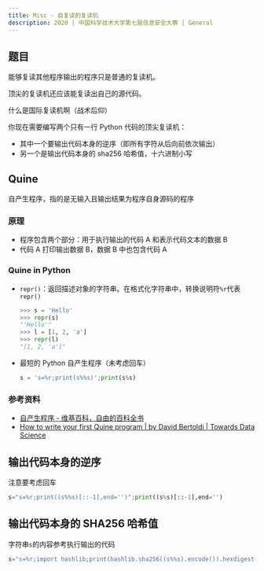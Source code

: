 ```yaml
---
title: Misc - 自复读的复读机
description: 2020 | 中国科学技术大学第七届信息安全大赛 | General
---
```


## 题目

能够复读其他程序输出的程序只是普通的复读机。

顶尖的复读机还应该能复读出自己的源代码。

什么是国际复读机啊（战术后仰）

你现在需要编写两个只有一行 Python 代码的顶尖复读机：

- 其中一个要输出代码本身的逆序（即所有字符从后向前依次输出）
- 另一个是输出代码本身的 sha256 哈希值，十六进制小写

## Quine

自产生程序，指的是无输入且输出结果为程序自身源码的程序

### 原理

- 程序包含两个部分：用于执行输出的代码 A 和表示代码文本的数据 B
- 代码 A 打印输出数据 B，数据 B 中也包含代码 A

### Quine in Python

- `repr()`：返回描述对象的字符串。在格式化字符串中，转换说明符`%r`代表`repr()`
  ```py
  >>> s = 'Hello'
  >>> repr(s)
  "'Hello'"
  >>> l = [1, 2, 'a']
  >>> repr(l)
  "[1, 2, 'a']"
  ```
- 最短的 Python 自产生程序（未考虑回车）
    ```py
    s = 's=%r;print(s%%s)';print(s%s)
    ```

### 参考资料

- [自产生程序 - 维基百科，自由的百科全书](https://zh.wikipedia.org/wiki/%E8%87%AA%E7%94%A2%E7%94%9F%E7%A8%8B%E5%BC%8F)
- [How to write your first Quine program | by David Bertoldi | Towards Data Science](https://towardsdatascience.com/how-to-write-your-first-quine-program-947f2b7e4a6f)

## 输出代码本身的逆序

注意要考虑回车
```py
s="s=%r;print((s%%s)[::-1],end='')";print((s%s)[::-1],end='')
```

## 输出代码本身的 SHA256 哈希值

字符串`s`的内容参考执行输出的代码
```py
s="s=%r;import hashlib;print(hashlib.sha256((s%%s).encode()).hexdigest(),end='')";import hashlib;print(hashlib.sha256((s%s).encode()).hexdigest(),end='')
```
